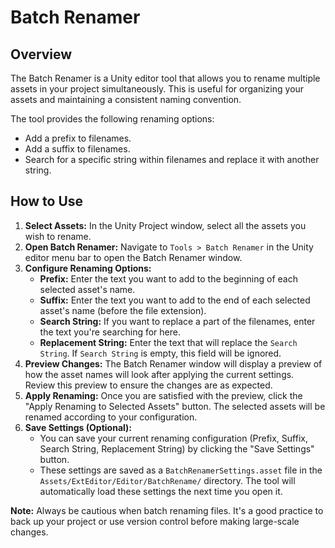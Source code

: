 # Batch Renamer

## Overview

The Batch Renamer is a Unity editor tool that allows you to rename multiple assets in your project simultaneously. This is useful for organizing your assets and maintaining a consistent naming convention.

The tool provides the following renaming options:
- Add a prefix to filenames.
- Add a suffix to filenames.
- Search for a specific string within filenames and replace it with another string.

## How to Use

1.  **Select Assets:** In the Unity Project window, select all the assets you wish to rename.
2.  **Open Batch Renamer:** Navigate to `Tools > Batch Renamer` in the Unity editor menu bar to open the Batch Renamer window.
3.  **Configure Renaming Options:**
    *   **Prefix:** Enter the text you want to add to the beginning of each selected asset's name.
    *   **Suffix:** Enter the text you want to add to the end of each selected asset's name (before the file extension).
    *   **Search String:** If you want to replace a part of the filenames, enter the text you're searching for here.
    *   **Replacement String:** Enter the text that will replace the `Search String`. If `Search String` is empty, this field will be ignored.
4.  **Preview Changes:** The Batch Renamer window will display a preview of how the asset names will look after applying the current settings. Review this preview to ensure the changes are as expected.
5.  **Apply Renaming:** Once you are satisfied with the preview, click the "Apply Renaming to Selected Assets" button. The selected assets will be renamed according to your configuration.
6.  **Save Settings (Optional):**
    *   You can save your current renaming configuration (Prefix, Suffix, Search String, Replacement String) by clicking the "Save Settings" button.
    *   These settings are saved as a `BatchRenamerSettings.asset` file in the `Assets/ExtEditor/Editor/BatchRename/` directory. The tool will automatically load these settings the next time you open it.

**Note:** Always be cautious when batch renaming files. It's a good practice to back up your project or use version control before making large-scale changes.
